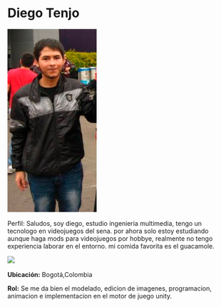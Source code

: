 <h1>Diego Tenjo</h1>

<img src="Diego Tenjo/Diego T.jpg" width="200"/>

<p>Perfil:
Saludos, soy diego, estudio ingenieria multimedia, tengo un tecnologo en videojuegos del sena. por ahora solo estoy estudiando aunque haga mods para videojuegos por hobbye, realmente no tengo experiencia laborar en el entorno. mi comida favorita es el guacamole.</p>

<img src="Diego-Tenjo/Diego/Comida Fav-Guacamole.jpg" width="200"/>

<p><b>Ubicación:</b> Bogotá,Colombia</p>

<p><b>Rol:</b> Se me da bien el modelado, edicion de imagenes, programacion, animacion e implementacion en el motor de juego unity.</p>